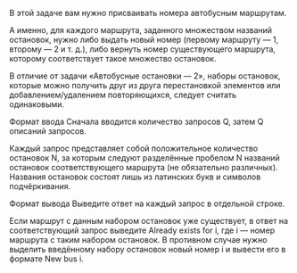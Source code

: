 В этой задаче вам нужно присваивать номера автобусным маршрутам.

А именно, для каждого маршрута, заданного множеством названий остановок, нужно либо выдать новый номер (первому маршруту — 1, второму — 2 и т. д.), либо вернуть номер существующего маршрута, которому соответствует такое множество остановок.

В отличие от задачи «Автобусные остановки — 2», наборы остановок, которые можно получить друг из друга перестановкой элементов или добавлением/удалением повторяющихся, следует считать одинаковыми.  

Формат ввода
Сначала вводится количество запросов Q, затем Q описаний запросов.

Каждый запрос представляет собой положительное количество остановок N, за которым следуют разделённые пробелом N названий остановок соответствующего маршрута (не обязательно различных). Названия остановок состоят лишь из латинских букв и символов подчёркивания.

Формат вывода
Выведите ответ на каждый запрос в отдельной строке.

Если маршрут с данным набором остановок уже существует, в ответ на соответствующий запрос выведите Already exists for i, где i — номер маршрута с таким набором остановок. В противном случае нужно выделить введённому набору остановок новый номер i и вывести его в формате New bus i.


